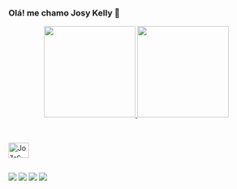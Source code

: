 ### Olá! me chamo Josy Kelly 👋

<!--
**Jozpiu/Jozpiu** is a ✨ _special_ ✨ repository because its `README.md` (this file) appears on your GitHub profile.

Here are some ideas to get you started:

- 🔭 I’m currently working on 
- 🌱 I’m currently learning ...
- 👯 I’m looking to collaborate on ...
- 🤔 I’m looking for help with ...
- 💬 Ask me about ...
- 😄 Pronouns: Ela/Dela
- ⚡ Fun fact: ...
-->


<div align="center">
  <a href="https://github.com/Jozpiu">
  <img height="180em" src="https://github-readme-stats.vercel.app/api?username=Jozpiu&show_icons=true&theme=dark&include_all_commits=true&count_private=true"/>
  <img height="180em" src="https://github-readme-stats.vercel.app/api/top-langs/?username=Jozpiu&layout=compact&langs_count=7&theme=dark"/>
</div>
  
 ##
  <div style="display: inline_block"><br>
  <img align="center" alt="Joz-c" height="30" width="40" src="https://cdn.jsdelivr.net/gh/devicons/devicon/icons/c/c-plain.svg">
  
</div>
  
  ##
  <div> 
 
  <a href="https://instagram.com/Jozpiu" target="_blank"><img src="https://img.shields.io/badge/-Instagram-%23E4405F?style=for-the-badge&logo=instagram&logoColor=white" target="_blank"></a>
 	<a href="https://www.twitch.tv/Jozpiu" target="_blank"><img src="https://img.shields.io/badge/Twitch-9146FF?style=for-the-badge&logo=twitch&logoColor=white" target="_blank"></a>
  <a href = "mailto:josyk.silva@outlook.com"><img src="https://img.shields.io/badge/Microsoft_Outlook-0078D4?style=for-the-badge&logo=microsoft-outlook&logoColor=white"></a>
  <a href="https://www.linkedin.com/in/josy-kelly-b187b8162" target="_blank"><img src="https://img.shields.io/badge/-LinkedIn-%230077B5?style=for-the-badge&logo=linkedin&logoColor=white" target="_blank"></a> 
    
  </div>

